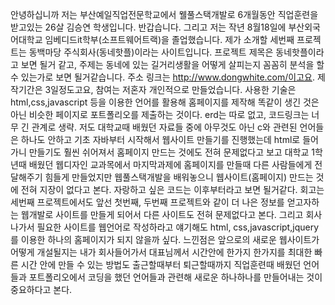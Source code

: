 안녕하십니까 저는 부산예일직업전문학교에서 웰풀스택개발로 6개월동안 직업훈련을 받고있는 26살 김승연 학생입니다. 반갑습니다.
그리고 저는 작년 8월18일에 부산외국어대학교 임베디드it학부(소프트웨어트랙)을 졸업했습니다.
제가 소개할 세번째 프로젝트는 동백마당 주식회사(동네핫플)이라는 사이트입니다.
프로젝트 제목은 동네핫플이라고 보면 될거 같고, 주제는 동네에 있는 길거리생활을 어떻게 살피는지 꼼꼼히 분석을 할 수 있는가로 보면 될거같습니다.
주소 링크는 http://www.dongwhite.com/이고요.
제작기간은 3일정도고요, 참여는 저혼자 개인적으로 만들었습니다.
사용한 기술은 html,css,javascript 등을 이용한 언어를 활용해 홈페이지를 제작해 똑같이 생긴 것은 아닌 비슷한 페이지로 포트폴리오를 제출하는 것이다.
erd는 따로 없고, 코드링크는 너무 긴 관계로 생략.
저도 대학교때 배웠던 자료들 중에 아무것도 아닌 c와 관련된 언어들은 하나도 안하고 기초 자바부터 시작해서 웹사이트 만들기를 진행했는데 html로 들어가니 만들기도 훨씬 쉬어져서 
홈페이지 만드는 것에도 전혀 문제없다고 보고 대학교 1학년때 배웠던 웹디자인 교과목에서 마지막과제에 홈페이지를 만들때 다른 사람들에게 전달해주기 힘들게 만들었지만
웹풀스택개발을 배워놓으니 웹사이트(홈페이지) 만드는 것에 전혀 지장이 없다고 본다.
자랑하고 싶은 코드는 <body>이후부터라고 보면 될거같다.
회고는 세번째 프로젝트에서도 앞선 첫번째, 두번째 프로젝트와 같이 더 나은 정보를 얻고자하는 웹개발로 사이트를 만들게 되어서 다른 사이트도 전혀 문제없다고 본다.
그리고 회사나가서 필요한 사이트를 웹언어로 작성하라고 얘기해도 html, css,javascript,jquery를 이용한 하나의 홈페이지가 되지 않을까 싶다.
느낀점은 앞으로의 새로운 웹사이트가 어떻게 개설될지는 내가 회사들어가서 대표님께서 시간안에 한가지 한가지를 최대한 빠른 시간 안에 만들 수 있는 방법도
출근할때부터 퇴근할때까지 직업훈련때 배웠던 언어들과 포트폴리오에서 코딩을 했던 언어들과 관련해 새로운 하나하나를 만들어내는 것이 중요하다고 본다.
